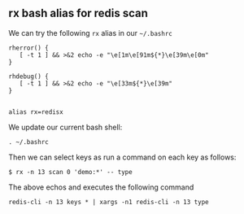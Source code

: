 
## rx bash alias for redis scan

We can try the following `rx` alias in our `~/.bashrc`

```shell
rherror() {
   [ -t 1 ] && >&2 echo -e "\e[1m\e[91m${*}\e[39m\e[0m"   
}

rhdebug() {
   [ -t 1 ] && >&2 echo -e "\e[33m${*}\e[39m"   
}
```

```shell

alias rx=redisx
```

We update our current bash shell:
```shell
. ~/.bashrc
```

Then we can select keys as run a command on each key as follows:

```shell
$ rx -n 13 scan 0 'demo:*' -- type
```

The above echos and executes the following command
```shell
redis-cli -n 13 keys * | xargs -n1 redis-cli -n 13 type
```
